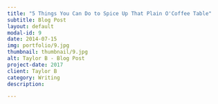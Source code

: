 ```yaml
---
title: "5 Things You Can Do to Spice Up That Plain O'Coffee Table"
subtitle: Blog Post
layout: default
modal-id: 9
date: 2014-07-15
img: portfolio/9.jpg
thumbnail: thumbnail/9.jpg
alt: Taylor B - Blog Post
project-date: 2017
client: Taylor B
category: Writing
description:

---
```

